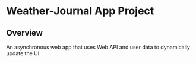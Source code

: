 # Weather-Journal App Project

## Overview
An asynchronous web app that uses Web API and user data to dynamically update the UI. 

